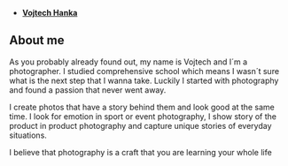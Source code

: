 - [**Vojtech Hanka**](../index.md)



## About me

As you probably already found out, my name is Vojtech and I´m a photographer.
I studied comprehensive school which means I wasn´t sure what is the next step that I wanna take. Luckily I started with photography and found a passion that never went away.

I create photos that have a story behind them and look good at the same time. I look for emotion in sport or event photography, I show story of the product in product photography and capture unique stories of everyday situations.

I believe that photography is a craft that you are learning your whole life
